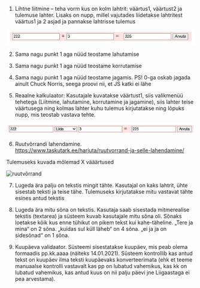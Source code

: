1.  Lihtne liitmine – teha vorm kus on kolm lahtrit: väärtus1, väärtust2 ja tulemuse lahter. Lisaks on nupp, millel vajutades liidetakse lahtritest väärtus1 ja 2 asjad ja pannakse lahtrisse tulemus

![liitmine](./images/addition.png)

2. Sama nagu punkt 1 aga nüüd teostame lahutamise

3. Sama nagu punkt 1 aga nüüd teostame korrutamise

4. Sama nagu punkt 1 aga nüüd teostame jagamis. PS! 0-ga oskab jagada ainult Chuck Norris, seega proovi nii, et JS katki ei lähe

5. Reaalne kalkulaator: Kasutajale kuvatakse väärtust1, siis valikmenüü tehetega (Liitmine, lahutamine, korrutamine ja jagamine), siis lahter teise väärtusega ning kolmas lahter kuhu tulemus kirjutatakse ning lõpuks nupp, mis teostab vastava tehte.

![kalkulaator](./images/calculator.png)

6. Ruutvõrrandi lahendamine. https://www.taskutark.ee/harjuta/ruutvorrand-ja-selle-lahendamine/

Tulemuseks kuvada mõlemad X vääärtused

![ruutvõrrand](./images/tundmatuga_võrrand.png)

7. Lugeda ära palju on tekstis mingit tähte. Kasutajal on kaks lahtrit, ühte sisestab teksti ja teise tähe. Tulemuseks kirjutatakse mitu vastavat tähte esines antud tekstis

8. Lugeda ära mitu sõna on tekstis. Kasutaja saab sisestada mitmerealise tekstis (textarea) ja süsteem kuvab kasutajale mitu sõna oli. Sõnaks loetakse kõik kus enne tühikut on pikem tekst kui kahe-täheline. „Tere ja mina“ on 2 sõna. „kuidas sul küll läheb“ on 4 sõna. „ei ja ja on sidesõnad“ on 1 sõna.

9. Kuupäeva validaator. Süsteemi sisestatakse kuupäev, mis peab olema formaadis pp.kk.aaaa (näiteks 14.01.2021). Süsteem kontrollib kas antud tekst on kuupäev ilma teksti kuupäevaks konverteerimata (ehk et teeme manuaalse kontrolli vastavalt kas pp on lubatud vahemikus, kas kk on lubatud vahemikus, kas antud kuus on nii palju päevi jne Liigaastaga ei pea arvestama).
